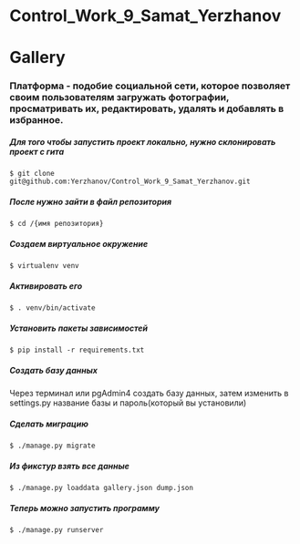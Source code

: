 # Control_Work_9_Samat_Yerzhanov

# Gallery
### Платформа - подобие социальной сети, которое позволяет своим пользователям загружать фотографии, просматривать их, редактировать, удалять и добавлять в избранное.
##### Для того чтобы запустить проект локально, нужно склонировать проект с гита
``` 
$ git clone git@github.com:Yerzhanov/Control_Work_9_Samat_Yerzhanov.git
```
##### После нужно зайти в файл репозитория
``` 
$ cd /{имя репозитория}
```
##### Создаем виртуальное окружение
``` 
$ virtualenv venv
```
##### Активировать его
``` 
$ . venv/bin/activate
```
##### Установить пакеты зависимостей
``` 
$ pip install -r requirements.txt
```
##### Создать базу данных
Через терминал или pgAdmin4 создать базу данных, затем изменить в settings.py название базы и пароль(который вы установили)
##### Сделать миграцию
``` 
$ ./manage.py migrate
```
##### Из фикстур взять все данные
``` 
$ ./manage.py loaddata gallery.json dump.json
```
##### Теперь можно запустить программу
``` 
$ ./manage.py runserver
```
